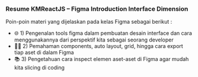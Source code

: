 <h3>Resume KMReactJS – Figma Introduction Interface Dimension</h3>
<p>Poin-poin materi yang dijelaskan pada kelas Figma sebagai berikut :</p>
<ul>
  <li>🌐 1) Pengenalan tools figma dalam pembuatan desain interface dan cara menggunakannya dari perspektif kita sebagai seorang developer</li>
  <li>👨‍💻 2) Pemahaman components, auto layout, grid, hingga cara export tiap aset di dalam Figma</li>
  <li>📚 3) Pengetahuan cara inspect elemen aset-aset di Figma agar mudah kita slicing di coding</li>
</ul>


